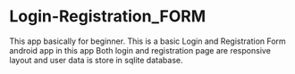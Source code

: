 # Login-Registration_FORM
This app basically for beginner.
This is a basic Login and Registration Form android app in this app Both login and registration page are responsive layout and user data is store in sqlite database.
